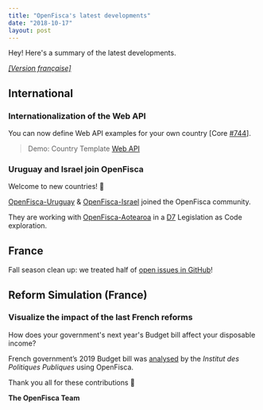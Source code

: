 ```yaml
---
title: "OpenFisca's latest developments"
date: "2018-10-17"
layout: post
---
```


Hey! Here's a summary of the latest developments.

<!--more-->

[_[Version française]_](/fr/news/2018-10-17-news)

## International

### Internationalization of the Web API

You can now define Web API examples for your own country [Core [#744](https://github.com/openfisca/openfisca-core/pull/744)].

> Demo: Country Template [Web API](https://demo.openfisca.org/legislation/swagger)  

### Uruguay and Israel join OpenFisca

Welcome to new countries! 🙂

[OpenFisca-Uruguay](https://github.com/ServiceInnovationLab/openfisca-uruguay) & [OpenFisca-Israel](https://github.com/ServiceInnovationLab/openfisca-israel) joined the OpenFisca community. 

They are working with [OpenFisca-Aotearoa](https://github.com/ServiceInnovationLab/openfisca-aotearoa) in a [D7](https://fr.wikipedia.org/wiki/Digital_5) Legislation as Code exploration.

## France

Fall season clean up: we treated half of [open issues in GitHub](https://github.com/openfisca/openfisca-france/issues)!

## Reform Simulation (France)

### Visualize the impact of the last French reforms

How does your government's next year's Budget bill affect your disposable income?

French government’s 2019 Budget bill was [analysed](https://www.ipp.eu/en/news/11-oct-evaluating-the-2019-budget/) by the *Institut des Politiques Publiques* using OpenFisca.


Thank you all for these contributions 🙌


**The OpenFisca Team**
